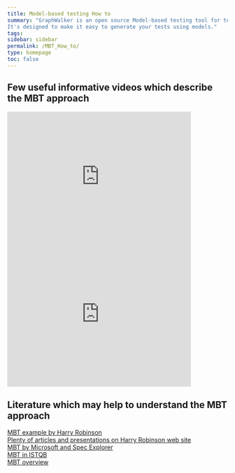 ```yaml
---
title: Model-based testing How to
summary: "GraphWalker is an open source Model-based testing tool for test automation. 
It's designed to make it easy to generate your tests using models."
tags:
sidebar: sidebar
permalink: /MBT_How_to/
type: homepage
toc: false
---
```



## Few useful informative videos which describe the MBT approach

<iframe width="420" height="315" src="https://www.youtube.com/embed/AaJreYXzM8U" frameborder="0" allowfullscreen></iframe>  
<br>
<iframe width="420" height="315" src="https://www.youtube.com/embed/ULDk-czJasQ" frameborder="0" allowfullscreen></iframe>


## Literature which may help to understand the MBT approach
[MBT example by Harry Robinson](http://www.sasqag.org/pastmeetings/harryr.ppt)  
[Plenty of articles and presentations on Harry Robinson web site](http://www.harryrobinson.net)  
[MBT by Microsoft and Spec Explorer](https://msdn.microsoft.com/en-us/library/ee620469.aspx)  
[MBT in ISTQB](http://www.istqb.org/downloads/syllabi/model-based-tester-extension-syllabus.html)  
[MBT overview](https://www.cs.tut.fi/tapahtumat/testaus08/Olli-Pekka.pdf)  



